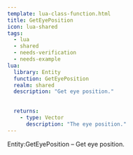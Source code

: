 ```yaml
---
template: lua-class-function.html
title: GetEyePosition
icon: lua-shared
tags:
  - lua
  - shared
  - needs-verification
  - needs-example
lua:
  library: Entity
  function: GetEyePosition
  realm: shared
  description: "Get eye position."
  
  
  returns:
    - type: Vector
      description: "The eye position."
---
```


<div class="lua__search__keywords">
Entity:GetEyePosition &#x2013; Get eye position.
</div>
